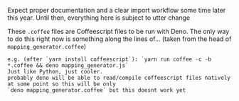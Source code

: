 Expect proper documentation and a clear import workflow some time later this year. Until then, everything here is subject to utter change

These `.coffee` files are Coffeescript files to be run with Deno. The only way to do this right now is something along the lines of... (taken from the head of `mapping_generator.coffee`)
```
e.g. (after `yarn install coffeescript`): `yarn run coffee -c -b *.coffee && deno mapping_generator.js`
Just like Python, just cooler.
probably deno will be able to read/compile coffeescript files natively at some point so this will be only
`deno mapping_generator.coffee` but this doesnt work yet
```
